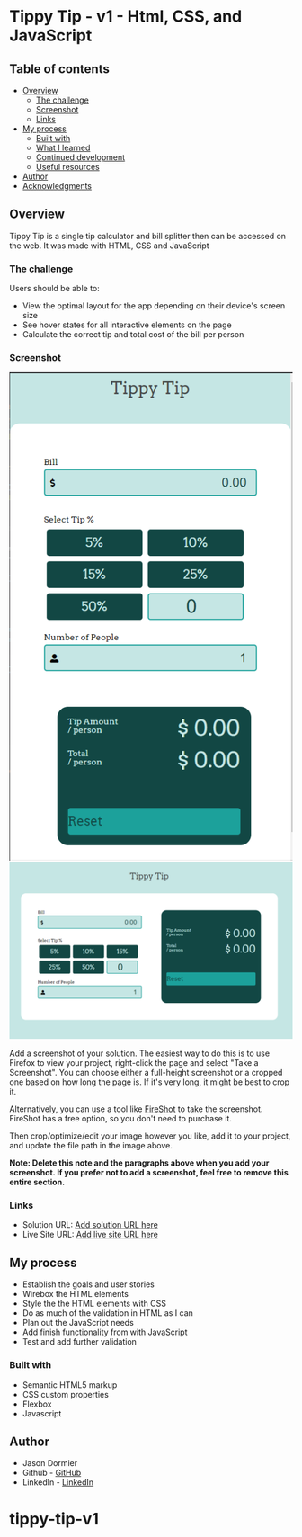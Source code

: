 # Tippy Tip - v1 - Html, CSS, and JavaScript 

## Table of contents

- [Overview](#overview)
  - [The challenge](#the-challenge)
  - [Screenshot](#screenshot)
  - [Links](#links)
- [My process](#my-process)
  - [Built with](#built-with)
  - [What I learned](#what-i-learned)
  - [Continued development](#continued-development)
  - [Useful resources](#useful-resources)
- [Author](#author)
- [Acknowledgments](#acknowledgments)


## Overview
Tippy Tip is a single tip calculator and bill splitter then can be accessed on the web. It was made with HTML, CSS and JavaScript

### The challenge

Users should be able to:

- View the optimal layout for the app depending on their device's screen size
- See hover states for all interactive elements on the page
- Calculate the correct tip and total cost of the bill per person

### Screenshot

![Mobile view](./images/mobile-screen-shot.PNG)
![Web view](./images/web-screen-shot.PNG)

Add a screenshot of your solution. The easiest way to do this is to use Firefox to view your project, right-click the page and select "Take a Screenshot". You can choose either a full-height screenshot or a cropped one based on how long the page is. If it's very long, it might be best to crop it.

Alternatively, you can use a tool like [FireShot](https://getfireshot.com/) to take the screenshot. FireShot has a free option, so you don't need to purchase it. 

Then crop/optimize/edit your image however you like, add it to your project, and update the file path in the image above.

**Note: Delete this note and the paragraphs above when you add your screenshot. If you prefer not to add a screenshot, feel free to remove this entire section.**

### Links

- Solution URL: [Add solution URL here](https://your-solution-url.com)
- Live Site URL: [Add live site URL here](https://your-live-site-url.com)

## My process

- Establish the goals and user stories
- Wirebox the HTML elements
- Style the the HTML elements with CSS
- Do as much of the validation in HTML as I can
- Plan out the JavaScript needs
- Add finish functionality from with JavaScript
- Test and add further validation

### Built with

- Semantic HTML5 markup
- CSS custom properties
- Flexbox
- Javascript

## Author
- Jason Dormier
- Github - [GitHub](https://github.com/JasonDormier)
- LinkedIn - [LinkedIn](https://www.linkedin.com/in/jasondormier/)
# tippy-tip-v1
